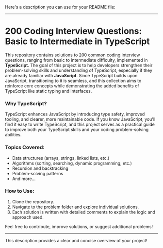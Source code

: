 Here's a description you can use for your README file:

---

# 200 Coding Interview Questions: Basic to Intermediate in TypeScript

This repository contains solutions to 200 common coding interview questions, ranging from basic to intermediate difficulty, implemented in **TypeScript**. The goal of this project is to help developers strengthen their problem-solving skills and understanding of TypeScript, especially if they are already familiar with **JavaScript**. Since TypeScript builds upon JavaScript, transitioning to it is seamless, and this collection aims to reinforce core concepts while demonstrating the added benefits of TypeScript like static typing and interfaces.

### Why TypeScript?
TypeScript enhances JavaScript by introducing type safety, improved tooling, and clearer, more maintainable code. If you know JavaScript, you'll find it easy to write TypeScript, and this project serves as a practical guide to improve both your TypeScript skills and your coding problem-solving abilities.

### Topics Covered:
- Data structures (arrays, strings, linked lists, etc.)
- Algorithms (sorting, searching, dynamic programming, etc.)
- Recursion and backtracking
- Problem-solving patterns
- And more...

### How to Use:
1. Clone the repository.
2. Navigate to the problem folder and explore individual solutions.
3. Each solution is written with detailed comments to explain the logic and approach used.

Feel free to contribute, improve solutions, or suggest additional problems!

---

This description provides a clear and concise overview of your project!